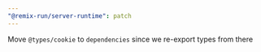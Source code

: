 ```yaml
---
"@remix-run/server-runtime": patch
---
```


Move `@types/cookie` to `dependencies` since we re-export types from there

